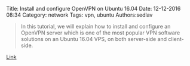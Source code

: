 Title: Install and configure OpenVPN on Ubuntu 16.04
Date: 12-12-2016 08:34
Category: network
Tags: vpn, ubuntu
Authors:sedlav

> In this tutorial, we will explain how to install and configure an OpenVPN server which is one of the most popular VPN software solutions on an Ubuntu 16.04 VPS, on both server-side and client-side. 

[Link](https://www.rosehosting.com/blog/install-and-configure-openvpn-on-ubuntu-16-04/)
